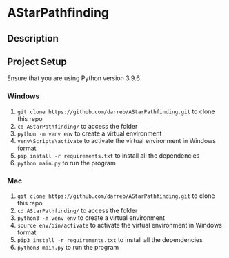 # AStarPathfinding
## Description
## Project Setup
Ensure that you are using Python version 3.9.6
### Windows
1. `git clone https://github.com/darreb/AStarPathfinding.git` to clone this repo
2. `cd AStarPathfinding/` to access the folder
3. `python -m venv env` to create a virtual environment
4. `venv\Scripts\activate` to activate the virtual environment in Windows format
5. `pip install -r requirements.txt` to install all the dependencies
6. `python main.py` to run the program
### Mac
1. `git clone https://github.com/darreb/AStarPathfinding.git` to clone this repo
2. `cd AStarPathfinding/` to access the folder
3. `python3 -m venv env` to create a virtual environment
4. `source env/bin/activate` to activate the virtual environment in Windows format
5. `pip3 install -r requirements.txt` to install all the dependencies
6. `python3 main.py` to run the program
